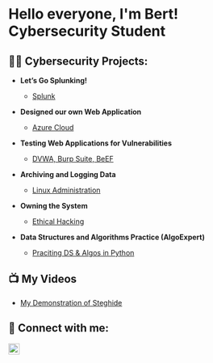 <h1>Hello everyone, I'm Bert! <br/><a>Cybersecurity Student </a>

<h2>👨‍💻 Cybersecurity Projects:</h2>

- <b>Let’s Go Splunking!</b>
  - [Splunk](https://docs.google.com/document/d/1G7Cur9dXuFUEaknHxD3HhCRU_G8ts3uOG74sPKOd2VY/edit)

- <b>Designed our own Web Application</b>
  - [Azure Cloud](https://docs.google.com/document/d/1O_poY2clLvVzrE0GjkAlKzHhwWzi_INXsA73Tqgf2Fs/edit)

- <b>Testing Web Applications for Vulnerabilities</b>
  - [DVWA, Burp Suite, BeEF](https://docs.google.com/document/d/1f4IHGh70JKkk_xE34nD7zQPphdHz2q-pZ-OqyaHfII8/edit)
 
- <b>Archiving and Logging Data</b>
  - [Linux Administration](https://docs.google.com/document/d/1NjXG7cRf8fJKH2lOHPDT1PE37DMXGuFX1uHFJDYGN1E/edit)
 
- <b>Owning the System</b>
  - [Ethical Hacking](https://docs.google.com/document/d/1xXlkvgen1IDBxttift8aX39ZVJfO6TfwNS-DM2wHOVo/edit)
 
- <b>Data Structures and Algorithms Practice (AlgoExpert)</b>
  - [Praciting DS & Algos in Python](https://github.com/joshmadakor1/Algorithms-Practice)

<h2>📺 My Videos</h2>

- [My Demonstration of Steghide](https://drive.google.com/file/d/1Oygh1nMA6CXUYTvi_0l4-c_1nL4rESWz/view?usp=sharing)


<h2> 🤳 Connect with me:</h2>

[<img align="left" alt="AlbertGarcia | LinkedIn" width="22px" src="https://www.pagetraffic.com/blog/wp-content/uploads/2022/09/linkedin-blue-logo-icon.png" />][linkedin]


[linkedin]: www.linkedin.com/in/✌️albert-garcia-95172225a

